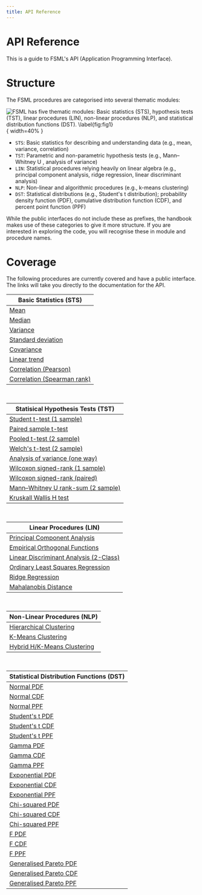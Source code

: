 ```yaml
---
title: API Reference
---
```


# API Reference

This is a guide to FSML's API (Application Programming Interface).

# Structure

The FSML procedures are categorised into several thematic modules:

![FSML has five thematic modules: Basic statistics (STS), hypothesis tests (TST), linear procedures (LIN), non-linear procedures (NLP), and statistical distribution functions (DST). \label{fig:fig1}](../../media/fig/modules.png){ width=40% }

- `STS`: Basic statistics for describing and understanding data (e.g., mean, variance, correlation)
- `TST`: Parametric and non-parametric hypothesis tests (e.g., Mann–Whitney U , analysis of variance)
- `LIN`: Statistical procedures relying heavily on linear algebra (e.g., principal component analysis, ridge regression, linear discriminant analysis)
- `NLP`: Non-linear and algorithmic procedures (e.g., k-means clustering)
- `DST`: Statistical distributions (e.g., Student's t distribution); probability density function (PDF), cumulative distribution function (CDF), and percent point function (PPF)

While the public interfaces do not include these as prefixes, the handbook makes use of these
categories to give it more structure. If you are interested in exploring the code, you will
recognise these in module and procedure names.


# Coverage

The following procedures are currently covered and have a public interface. The links will take you directly to the documentation for the API.

| Basic Statistics (STS)                             |
| -------------------------------------------------- |
| [Mean](./sts.html#fsml_mean)                       |
| [Median](./sts.html#fsml_median)                   |
| [Variance](./sts.html#fsml_var)                    |
| [Standard deviation](./sts.html#fsml_std)          |
| [Covariance](./sts.html#fsml_cov)                  |
| [Linear trend](./sts.html#fsml_trend)              |
| [Correlation (Pearson)](./sts.html#fsml_pcc)       |
| [Correlation (Spearman rank)](./sts.html#fsml_scc) |

<br>

| Statisical Hypothesis Tests (TST)                                     |
| --------------------------------------------------------------------- |
| [Student t-test (1 sample)](./tst.html#fsml_ttest_1sample)            |
| [Paired sample t-test](./tst.html#fsml_ttest_paired)                  |
| [Pooled t-test (2 sample)](./tst.html#fsml_ttest_2sample)             |
| [Welch's t-test (2 sample)](./tst.html#fsml_ttest_2sample)            |
| [Analysis of variance (one way)](./tst.html#fsml_anova_1way)          |
| [Wilcoxon signed-rank (1 sample)](./tst.html#fsml_signedrank_1sample) |
| [Wilcoxon signed-rank (paired)](./tst.html#fsml_signedrank_paired)    |
| [Mann–Whitney U rank-sum (2 sample)](./tst.html#fsml_ranksum)         |
| [Kruskall Wallis H test](./tst.html#fsml_kruskalwallis)               |

<br>

| Linear Procedures (LIN)                                             |
| ------------------------------------------------------------------- |
| [Principal Component Analysis](./lin.html#fsml_pca)                 |
| [Empirical Orthogonal Functions](./lin.html#fsml_eof)               |
| [Linear Discriminant Analysis (2-Class)](./lin.html#fsml_lda_2class)|
| [Ordinary Least Squares Regression](./lin.html#fsml_ols)            |
| [Ridge Regression](./lin.html#fsml_ridge)                           |
| [Mahalanobis Distance](./lin.html#fsml_mahalanobis)                 |

<br>

| Non-Linear Procedures (NLP)                           |
| ----------------------------------------------------- |
| [Hierarchical Clustering](./nlp.html#fsml_hclust)     |
| [K-Means Clustering](./nlp.html#fsml_kmeans)          |
| [Hybrid H/K-Means Clustering](./nlp.html#fsml_hkmeans)|

<br>

| Statistical Distribution Functions (DST)          |
| ------------------------------------------------- |
| [Normal PDF](./dst.html#fsml_norm_pdf)            |
| [Normal CDF](./dst.html#fsml_norm_cdf)            |
| [Normal PPF](./dst.html#fsml_norm_ppf)            |
| [Student's t PDF](./dst.html#fsml_t_pdf)          |
| [Student's t CDF](./dst.html#fsml_t_cdf)          |
| [Student's t PPF](./dst.html#fsml_t_ppf)          |
| [Gamma PDF](./dst.html#fsml_gamma_pdf)            |
| [Gamma CDF](./dst.html#fsml_gamma_cdf)            |
| [Gamma PPF](./dst.html#fsml_gamma_ppf)            |
| [Exponential PDF](./dst.html#fsml_exp_pdf)        |
| [Exponential CDF](./dst.html#fsml_exp_cdf)        |
| [Exponential PPF](./dst.html#fsml_exp_ppf)        |
| [Chi-squared PDF](./dst.html#fsml_chi2_pdf)       |
| [Chi-squared CDF](./dst.html#fsml_chi2_cdf)       |
| [Chi-squared PPF](./dst.html#fsml_chi2_ppf)       |
| [F PDF](./dst.html#fsml_f_pdf)                    |
| [F CDF](./dst.html#fsml_f_cdf)                    |
| [F PPF](./dst.html#fsml_f_ppf)                    |
| [Generalised Pareto PDF](./dst.html#fsml_gpd_pdf) |
| [Generalised Pareto CDF](./dst.html#fsml_gpd_cdf) |
| [Generalised Pareto PPF](./dst.html#fsml_gpd_ppf) |
